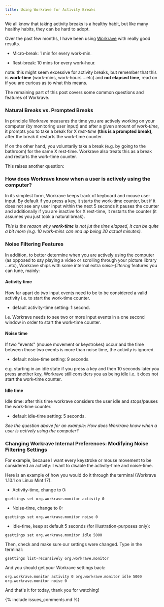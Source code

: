 ```yaml
---
title: Using Workrave for Activity Breaks
---
```


We all know that taking activity breaks is a healthy habit, but like many
healthy habits, they can be hard to adopt.

Over the past few months, I have been using 
[Workrave](http://www.workrave.org/) with really good results.

* Micro-break: 1 min for every work-min.
	
* Rest-break: 10 mins for every work-hour.


note: this might seem excessive for activity breaks, but remember that this is
**work-time** (work-mins, work-hours ...etc) and **not elapsed time**, read on
if you are curious as to what this means.

The remaining part of this post covers some common questions and features of
Workrave.

### Natural Breaks vs. Prompted Breaks

In principle Workrave measures the time you are actively working on your
computer (by monitoring user input) and after a given amount of _work-time_, it
prompts you to take a break for X _rest-time_ **(this is a prompted break),**
after the break it restarts the work-time counter.

If on the other hand, you voluntarily take a break (e.g. by going to the
bathroom) for the same X rest-time. Workrave also treats this as a break and
restarts the work-time counter.

This raises another question:

### How does Workrave know when a user is actively using the computer?

In its simplest form, Workrave keeps track of keyboard and mouse user input. By
default if you press a key, it starts the work-time counter, but if it does not
see any user input within the next 5 seconds it pauses the counter and
additionally if you are inactive for X rest-time, it restarts the counter (it
assumes you just took a natural break).

_This is the reason why **work-time** is not jut the time elapsed, it can be
quite a bit more (e.g. 10 work-mins can end up being 20 actual minutes)._

### Noise Filtering Features

In addition, to better determine when you are actively using the computer (as
opposed to say playing a video or scrolling through your picture library
...etc), Workrave ships with some internal extra _noise-filtering_ features you
can tune, mainly:

#### Activity time

How far apart do two input events need to be to be considered a valid activity
i.e. to start the work-time counter.
	
* default activity-time setting: 1 second.

i.e. Workrave needs to see two or more input events in a one second window in
order to start the work-time counter.

#### Noise time

If two "events" (mouse movement or keystrokes) occur and the time between those
two events is more than noise time, the activity is ignored.
  
* default noise-time setting: 9 seconds.

e.g. starting in an idle state if you press a key and then 10 seconds later you
press another key, Workrave still considers you as being idle i.e. it does not
start the work-time counter.

#### Idle time

Idle time: after this time workrave considers the user idle and stops/pauses the
work-time counter.
	
* default idle-time setting: 5 seconds.

_See the question above for an example: How does Workrave know when a user is
actively using the computer?_

### Changing Workrave Internal Preferences: Modifying Noise Filtering Settings

For example, because I want every keystroke or mouse movement to be considered
an activity: I want to disable the activity-time and noise-time.

Here is an example of how you would do it through the terminal (Workrave 1.10.1
on Linux Mint 17).
	
* Activity-time, change to 0:

`gsettings set org.workrave.monitor activity 0`

* Noise-time, change to 0:

`gsettings set org.workrave.monitor noise 0`

* Idle-time, keep at default 5 seconds (for illustration-purposes only):

`gsettings set org.workrave.monitor idle 5000`

Then, check and make sure our settings were changed. Type in the terminal:

`gsettings list-recursively org.workrave.monitor`

And you should get your Workrave settings back:
    
`org.workrave.monitor activity 0 org.workrave.monitor idle 5000 
org.workrave.monitor noise 0` 

And that's it for today, thank you for watching!

{% include issues_comments.md %}

